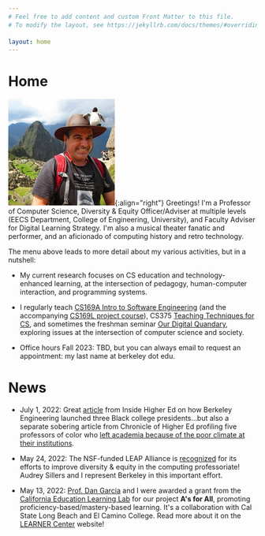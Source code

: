 ```yaml
---
# Feel free to add content and custom Front Matter to this file.
# To modify the layout, see https://jekyllrb.com/docs/themes/#overriding-theme-defaults

layout: home
---
```


# Home

![Armando at Machu Picchu, 2014](/assets/img/machupicchu.jpg){:align="right"}
Greetings!  I'm a Professor of Computer Science, Diversity & Equity Officer/Adviser at multiple levels (EECS Department, College of Engineering, University), and Faculty Adviser for Digital Learning Strategy.  I'm also a musical theater fanatic and performer, and an aficionado of computing history and retro technology.

The menu above leads to more detail about my various activities, but in a nutshell:

* My current research focuses on CS education and technology-enhanced learning, at the intersection of pedagogy, human-computer interaction, and programming systems.

* I regularly teach [CS169A Intro to Software Engineering](cs169a.cs169.org) (and the accompanying [CS169L project course](cs169l.cs169.org)), CS375 [Teaching Techniques for CS](cs375.org), and sometimes the freshman seminar [Our Digital Quandary](digitalquandary.org), exploring issues at the intersection of computer science and society.

* Office hours Fall 2023: TBD, but you can always email to request an appointment: my last name at berkeley dot edu.

# News

* July 1, 2022: Great [article](https://www.insidehighered.com/news/2022/06/30/how-berkeley-engineering-launched-three-black-aau-presidents) from Inside Higher Ed on how Berkeley Engineering launched three Black college presidents...but also a separate sobering article from Chronicle of Higher Ed profiling five professors of color who [left academia because of the poor climate at their institutions](https://www.chronicle.com/article/why-they-left).

* May 24, 2022: The NSF-funded LEAP Alliance is
[recognized](https://cmd-it.org/news-recent/how-the-original-leap-alliance-advocates-increase-diversity-of-doctoral-programs-in-computing/)
for its efforts to improve diversity & equity in the computing
professoriate!  Audrey Sillers and I represent Berkeley in this
important effort.

* May 13, 2022: [Prof. Dan Garcia](https://www.cs.berkeley.edu/~ddgarcia) and I were
awarded a grant from the [California Education Learning
Lab](calearninglab.org) for our project **A's for All**, promoting
proficiency-based/mastery-based learning.  It's a collaboration with
Cal State Long Beach and El Camino College.  Read more about it on the [LEARNER
Center](learner.berkeley.edu) website!
